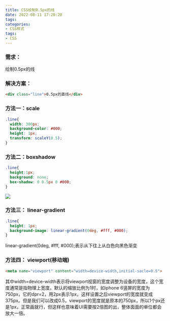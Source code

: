 ```yaml
---
title: CSS绘制0.5px的线
date: 2022-08-11 17:20:20
tags:
categories:
- CSS样式
tags:
- CSS
---
```

### 需求：
绘制0.5px的线


### 解决方案：
```html
<div class="line">0.5px的直线</div>
```

### 方法一：scale
```CSS
.line{
  width: 300px;
  background-color: #000;
  height: 1px;
  transform: scaleY(0.5);
}
```

### 方法二：boxshadow
```css
.line{
  height:1px;
  background: none;
  box-shadow: 0 0.5px 0 #000;
}
```
![](https://cdn.jsdelivr.net/gh/qw-null/BlogImages/20220811173548.png)

### 方法三： linear-gradient
```css
.line{
  height: 1px;
  background-image: linear-gradient(0deg, #fff, #000);
}
```
linear-gradient(0deg, #fff, #000);表示从下往上从白色向黑色渐变

### 方法四： viewport(移动端)
```html
<meta name="viewport" content="width=device-width,initial-sacle=0.5">
```
其中width=device-width表示将viewport视窗的宽度调整为设备的宽度，这个宽度通常是指物理上宽度。默认的缩放比例为1时，如iphone 6竖屏的宽度为750px，它的dpr=2，用2px表示1px，这样设置之后viewport的宽度就变成375px。但是我们可以改成0.5，viewport的宽度就是原本的750px，所以1个px还是1px，正常画就行，但这样也意味着UI需要按2倍图的出，整体面面的单位都会放大一倍。


